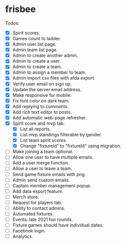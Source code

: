 # frisbee

Todos:

- [x] Spirit scores.
- [x] Games count to ladder.
- [x] Admin user list page.
- [x] Admin team list page.
- [x] Admin to create another admin.
- [x] Admin to create a user.
- [x] Admin to create a team.
- [x] Admin to assign a member to team.
- [x] Admin import csv files with afda export.
- [x] Verify user email on sign up.
- [x] Update the server email address.
- [x] Make responsive for mobile.
- [x] Fix font color on dark team.
- [x] Add replying to comments.
- [x] Add rich text editor to posts.
- [x] Add automatic web-page refresher.
- [x] Spirit score and mvp tab.
  - [x] List all reports.
  - [x] List mvp standings filterable by gender.
  - [x] List team spirit scores.
  - [x] Change "fixtureId" to "fixtureId" using migration.
- [ ] Make joining a team optional.
- [ ] Allow one user to have multiple emails.
- [ ] Add a user merge function.
- [ ] Allow a user to leave a team.
- [ ] Send game fixture emails with png.
- [ ] Admin send custom emails.
- [ ] Captain member management popup.
- [ ] Add data export feature.
- [ ] Merch store.
- [ ] Request for players tab.
- [ ] Ability to contact admins.
- [ ] Automated fixtures.
- [ ] Events: late 2021 fun rounds.
- [ ] Fixture games should have individual dates.
- [ ] Facebook login.
- [ ] Analytics.
